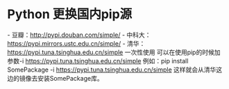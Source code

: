 # Python 更换国内pip源

\- 豆瓣：http://pypi.douban.com/simple/
\- 中科大：https://pypi.mirrors.ustc.edu.cn/simple/
\- 清华：https://pypi.tuna.tsinghua.edu.cn/simple
一次性使用
可以在使用pip的时候加参数-i https://pypi.tuna.tsinghua.edu.cn/simple
例如：pip install SomePackage -i https://pypi.tuna.tsinghua.edu.cn/simple
这样就会从清华这边的镜像去安装SomePackage库。